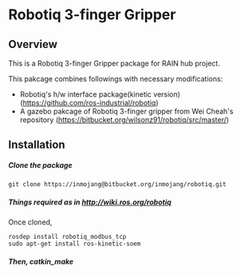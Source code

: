 # Robotiq 3-finger Gripper 

## Overview

This is a Robotiq 3-finger Gripper package for RAIN hub project. 

This pakcage combines followings with necessary modifications:

- Robotiq's h/w interface package(kinetic version) (https://github.com/ros-industrial/robotiq)
- A gazebo pakcage of Robotiq 3-finger gripper from Wei Cheah's repository (https://bitbucket.org/wilsonz91/robotiq/src/master/) 

## Installation

##### Clone the package 
	
	git clone https://inmojang@bitbucket.org/inmojang/robotiq.git

##### Things required as in http://wiki.ros.org/robotiq

Once cloned, 
	
    rosdep install robotiq_modbus_tcp
    sudo apt-get install ros-kinetic-soem
	
##### Then, catkin_make





